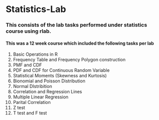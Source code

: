 # Statistics-Lab
### This consists of the lab tasks performed under statistics course using rlab.

#### This was a 12 week course which included the following tasks per lab
1. Basic Operations in R
2. Frequency Table and Frequency Polygon construction
3. PMF and CDF
4. PDF and CDF for Continuous Random Variable
5. Statistical Moments (Skewness and Kurtosis)
6. Bionomial and Poisson Distribution
7. Normal DIstribition
8. Correlation and Regression Lines
9. Multiple Linear Regression
10. Parital Correlation
11. Z test
12. T test and F test
